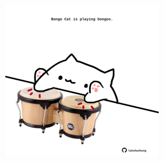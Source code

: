 <!-- built at 20/04/2023, 06:00:49 UTC -->
<p align="center">
  <img width="500" height="500" src="./ReadmeImage.svg">
</p>
